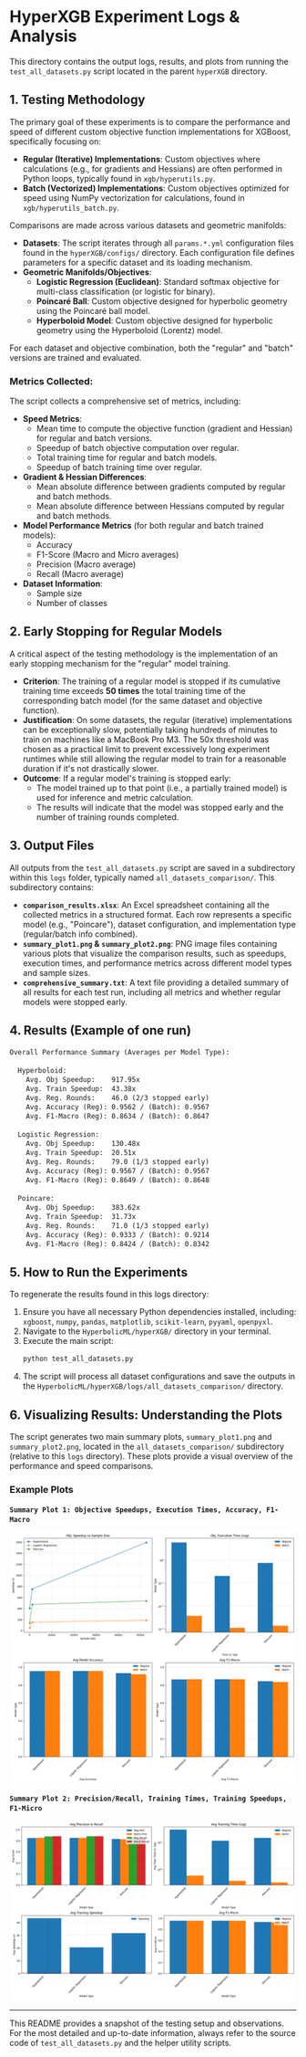 # HyperXGB Experiment Logs & Analysis

This directory contains the output logs, results, and plots from running the `test_all_datasets.py` script located in the parent `hyperXGB` directory.

## 1. Testing Methodology

The primary goal of these experiments is to compare the performance and speed of different custom objective function implementations for XGBoost, specifically focusing on:

*   **Regular (Iterative) Implementations**: Custom objectives where calculations (e.g., for gradients and Hessians) are often performed in Python loops, typically found in `xgb/hyperutils.py`.
*   **Batch (Vectorized) Implementations**: Custom objectives optimized for speed using NumPy vectorization for calculations, found in `xgb/hyperutils_batch.py`.

Comparisons are made across various datasets and geometric manifolds:

*   **Datasets**: The script iterates through all `params.*.yml` configuration files found in the `hyperXGB/configs/` directory. Each configuration file defines parameters for a specific dataset and its loading mechanism.
*   **Geometric Manifolds/Objectives**:
    *   **Logistic Regression (Euclidean)**: Standard softmax objective for multi-class classification (or logistic for binary).
    *   **Poincaré Ball**: Custom objective designed for hyperbolic geometry using the Poincaré ball model.
    *   **Hyperboloid Model**: Custom objective designed for hyperbolic geometry using the Hyperboloid (Lorentz) model.

For each dataset and objective combination, both the "regular" and "batch" versions are trained and evaluated.

### Metrics Collected:
The script collects a comprehensive set of metrics, including:
*   **Speed Metrics**:
    *   Mean time to compute the objective function (gradient and Hessian) for regular and batch versions.
    *   Speedup of batch objective computation over regular.
    *   Total training time for regular and batch models.
    *   Speedup of batch training time over regular.
*   **Gradient & Hessian Differences**:
    *   Mean absolute difference between gradients computed by regular and batch methods.
    *   Mean absolute difference between Hessians computed by regular and batch methods.
*   **Model Performance Metrics** (for both regular and batch trained models):
    *   Accuracy
    *   F1-Score (Macro and Micro averages)
    *   Precision (Macro average)
    *   Recall (Macro average)
*   **Dataset Information**:
    *   Sample size
    *   Number of classes

## 2. Early Stopping for Regular Models

A critical aspect of the testing methodology is the implementation of an early stopping mechanism for the "regular" model training.

*   **Criterion**: The training of a regular model is stopped if its cumulative training time exceeds **50 times** the total training time of the corresponding batch model (for the same dataset and objective function).
*   **Justification**: On some datasets, the regular (iterative) implementations can be exceptionally slow, potentially taking hundreds of minutes to train on machines like a MacBook Pro M3. The 50x threshold was chosen as a practical limit to prevent excessively long experiment runtimes while still allowing the regular model to train for a reasonable duration if it's not drastically slower.
*   **Outcome**: If a regular model's training is stopped early:
    *   The model trained up to that point (i.e., a partially trained model) is used for inference and metric calculation.
    *   The results will indicate that the model was stopped early and the number of training rounds completed.

## 3. Output Files

All outputs from the `test_all_datasets.py` script are saved in a subdirectory within this `logs` folder, typically named `all_datasets_comparison/`. This subdirectory contains:

*   **`comparison_results.xlsx`**: An Excel spreadsheet containing all the collected metrics in a structured format. Each row represents a specific model (e.g., "Poincare"), dataset configuration, and implementation type (regular/batch info combined).
*   **`summary_plot1.png` & `summary_plot2.png`**: PNG image files containing various plots that visualize the comparison results, such as speedups, execution times, and performance metrics across different model types and sample sizes.
*   **`comprehensive_summary.txt`**: A text file providing a detailed summary of all results for each test run, including all metrics and whether regular models were stopped early.

## 4. Results (Example of one run)

```text
Overall Performance Summary (Averages per Model Type):

  Hyperboloid:
    Avg. Obj Speedup:    917.95x
    Avg. Train Speedup:  43.38x
    Avg. Reg. Rounds:    46.0 (2/3 stopped early)
    Avg. Accuracy (Reg): 0.9562 / (Batch): 0.9567
    Avg. F1-Macro (Reg): 0.8634 / (Batch): 0.8647

  Logistic Regression:
    Avg. Obj Speedup:    130.48x
    Avg. Train Speedup:  20.51x
    Avg. Reg. Rounds:    79.0 (1/3 stopped early)
    Avg. Accuracy (Reg): 0.9567 / (Batch): 0.9567
    Avg. F1-Macro (Reg): 0.8649 / (Batch): 0.8648

  Poincare:
    Avg. Obj Speedup:    383.62x
    Avg. Train Speedup:  31.73x
    Avg. Reg. Rounds:    71.0 (1/3 stopped early)
    Avg. Accuracy (Reg): 0.9333 / (Batch): 0.9214
    Avg. F1-Macro (Reg): 0.8424 / (Batch): 0.8342
```

## 5. How to Run the Experiments

To regenerate the results found in this logs directory:

1.  Ensure you have all necessary Python dependencies installed, including:
    `xgboost`, `numpy`, `pandas`, `matplotlib`, `scikit-learn`, `pyyaml`, `openpyxl`.
2.  Navigate to the `HyperbolicML/hyperXGB/` directory in your terminal.
3.  Execute the main script:
    ```bash
    python test_all_datasets.py
    ```
4.  The script will process all dataset configurations and save the outputs in the `HyperbolicML/hyperXGB/logs/all_datasets_comparison/` directory.


## 6. Visualizing Results: Understanding the Plots

The script generates two main summary plots, `summary_plot1.png` and `summary_plot2.png`, located in the `all_datasets_comparison/` subdirectory (relative to this `logs` directory). These plots provide a visual overview of the performance and speed comparisons. 

### Example Plots

**`Summary Plot 1: Objective Speedups, Execution Times, Accuracy, F1-Macro`**

![Summary Plot 1: Objective Speedups, Execution Times, Accuracy, F1-Macro](all_datasets_comparison/summary_plot1.png)

**`Summary Plot 2: Precision/Recall, Training Times, Training Speedups, F1-Micro`**

![Summary Plot 2: Precision/Recall, Training Times, Training Speedups, F1-Micro](all_datasets_comparison/summary_plot2.png)

---
This README provides a snapshot of the testing setup and observations. For the most detailed and up-to-date information, always refer to the source code of `test_all_datasets.py` and the helper utility scripts.
